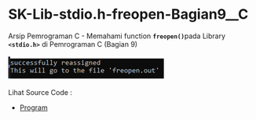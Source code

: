 # SK-Lib-stdio.h-freopen-Bagian9__C
Arsip Pemrograman C - Memahami function <code><b>freopen()</b></code>pada Library <code><b>&lt;stdio.h></b></code> di Pemrograman C (Bagian 9)<br><br>
<img src="https://github.com/RizkyKhapidsyah/SK-Lib-stdio.h-freopen-Bagian9__C/blob/master/SK-Lib-stdio.h-freopen-Bagian9__C/result/001.PNG"><br><br>
Lihat Source Code : <br>
- <a href="https://github.com/RizkyKhapidsyah/SK-Lib-stdio.h-freopen-Bagian9__C/blob/master/SK-Lib-stdio.h-freopen-Bagian9__C/Source.c">Program</a>
